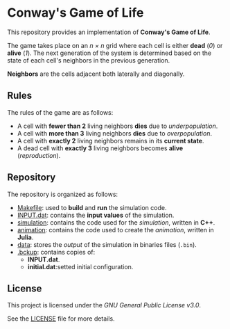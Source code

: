 # Conway's Game of Life

This repository provides an implementation of __Conway's Game of Life__.

The game takes place on an _n × n_ grid where each cell is either __dead__ (_0_) or __alive__ (_1_).
The next generation of the system is determined based on the state of each cell's neighbors in the previous generation.

__Neighbors__ are the cells adjacent both laterally and diagonally.

## Rules

The rules of the game are as follows:

- A cell with __fewer than 2__ living neighbors __dies__ due to _underpopulation_.
- A cell with __more than 3__ living neighbors __dies__ due to _overpopulation_.
- A cell with __exactly 2__ living neighbors remains in its __current state__.
- A dead cell with __exactly 3__ living neighbors becomes __alive__ (_reproduction_).

## Repository

The repository is organized as follows:

- [Makefile](Makefile): used to __build__ and __run__ the simulation code.
- [INPUT.dat](INPUT.dat): contains the __input values__ of the simulation.
- [simulation](simulation): contains the code used for the _simulation_, written in __C++__.
- [animation](animation): contains the code used to create the _animation_, written in __Julia__.
- [data](data): stores the _output_ of the simulation in binaries files (`.bin`).
- [.bckup](.bckup): contains copies of:
  - __INPUT.dat__.
  - __initial.dat__:setted initial configuration.

## License

This project is licensed under the _GNU General Public License v3.0_.

See the [LICENSE](LICENSE) file for more details.
